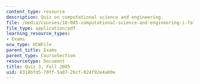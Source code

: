 ```yaml
---
content_type: resource
description: Quiz on computational science and engineering.
file: /media/courses/18-085-computational-science-and-engineering-i-fall-2008/8318bfd570ff5a0726cf024f92e4a00e_quiz318085f05.pdf
file_type: application/pdf
learning_resource_types:
- Exams
ocw_type: OCWFile
parent_title: Exams
parent_type: CourseSection
resourcetype: Document
title: Quiz 3, Fall 2005
uid: 8318bfd5-70ff-5a07-26cf-024f92e4a00e
---
```

